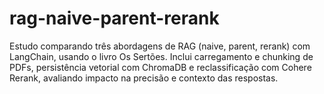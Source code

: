 # rag-naive-parent-rerank
Estudo comparando três abordagens de RAG (naive, parent, rerank) com LangChain, usando o livro Os Sertões. Inclui carregamento e chunking de PDFs, persistência vetorial com ChromaDB e reclassificação com Cohere Rerank, avaliando impacto na precisão e contexto das respostas.
